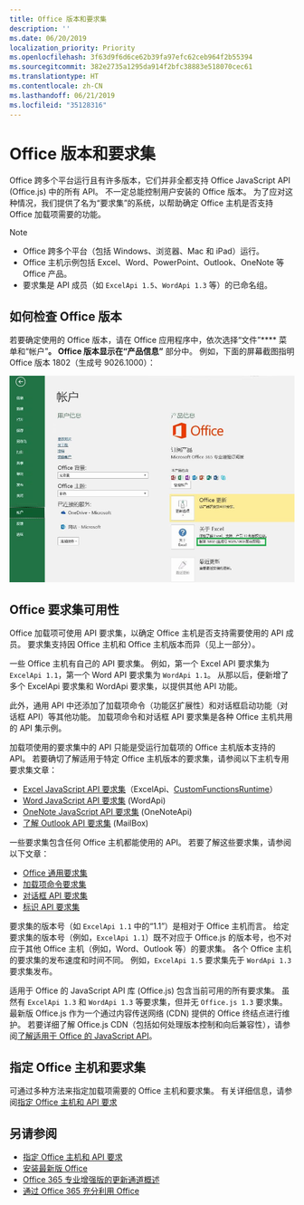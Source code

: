 ```yaml
---
title: Office 版本和要求集
description: ''
ms.date: 06/20/2019
localization_priority: Priority
ms.openlocfilehash: 3f63d9f6d6ce62b39fa97efc62ceb964f2b55394
ms.sourcegitcommit: 382e2735a1295da914f2bfc38883e518070cec61
ms.translationtype: HT
ms.contentlocale: zh-CN
ms.lasthandoff: 06/21/2019
ms.locfileid: "35128316"
---
```

# <a name="office-versions-and-requirement-sets"></a>Office 版本和要求集

Office 跨多个平台运行且有许多版本，它们并非全都支持 Office JavaScript API (Office.js) 中的所有 API。 不一定总能控制用户安装的 Office 版本。  为了应对这种情况，我们提供了名为“要求集”的系统，以帮助确定 Office 主机是否支持 Office 加载项需要的功能。 

> [!NOTE]
> - Office 跨多个平台（包括 Windows、浏览器、Mac 和 iPad）运行。
> - Office 主机示例包括 Excel、Word、PowerPoint、Outlook、OneNote 等 Office 产品。  
> - 要求集是 API 成员（如 `ExcelApi 1.5`、`WordApi 1.3` 等）的已命名组。  


## <a name="how-to-check-your-office-version"></a>如何检查 Office 版本

若要确定使用的 Office 版本，请在 Office 应用程序中，依次选择“文件”**** 菜单和“帐户”****。 Office 版本显示在“产品信息”**** 部分中。 例如，下面的屏幕截图指明 Office 版本 1802（生成号 9026.1000）：

![检查 Office 版本](../images/office-version-number-ui.jpg)

## <a name="office-requirement-sets-availability"></a>Office 要求集可用性

Office 加载项可使用 API 要求集，以确定 Office 主机是否支持需要使用的 API 成员。 要求集支持因 Office 主机和 Office 主机版本而异（见上一部分）。

一些 Office 主机有自己的 API 要求集。 例如，第一个 Excel API 要求集为 `ExcelApi 1.1`，第一个 Word API 要求集为 `WordApi 1.1`。 从那以后，便新增了多个 ExcelApi 要求集和 WordApi 要求集，以提供其他 API 功能。

此外，通用 API 中还添加了加载项命令（功能区扩展性）和对话框启动功能（对话框 API）等其他功能。 加载项命令和对话框 API 要求集是各种 Office 主机共用的 API 集示例。

加载项使用的要求集中的 API 只能是受运行加载项的 Office 主机版本支持的 API。 若要确切了解适用于特定 Office 主机版本的要求集，请参阅以下主机专用要求集文章：

- [Excel JavaScript API 要求集](/office/dev/add-ins/reference/requirement-sets/excel-api-requirement-sets)（ExcelApi、[CustomFunctionsRuntime](../excel/custom-functions-architecture.md)）
- [Word JavaScript API 要求集](/office/dev/add-ins/reference/requirement-sets/word-api-requirement-sets) (WordApi)
- [OneNote JavaScript API 要求集](/office/dev/add-ins/reference/requirement-sets/onenote-api-requirement-sets) (OneNoteApi)
- [了解 Outlook API 要求集](/office/dev/add-ins/reference/requirement-sets/outlook-api-requirement-sets) (MailBox)

一些要求集包含任何 Office 主机都能使用的 API。 若要了解这些要求集，请参阅以下文章：

- [Office 通用要求集](/office/dev/add-ins/reference/requirement-sets/office-add-in-requirement-sets)
- [加载项命令要求集](/office/dev/add-ins/reference/requirement-sets/add-in-commands-requirement-sets)
- [对话框 API 要求集](/office/dev/add-ins/reference/requirement-sets/dialog-api-requirement-sets)
- [标识 API 要求集](/office/dev/add-ins/reference/requirement-sets/identity-api-requirement-sets)

要求集的版本号（如 `ExcelApi 1.1` 中的“1.1”）是相对于 Office 主机而言。 给定要求集的版本号（例如，`ExcelApi 1.1`）既不对应于 Office.js 的版本号，也不对应于其他 Office 主机（例如，Word、Outlook 等）的要求集。  各个 Office 主机的要求集的发布速度和时间不同。 例如，`ExcelApi 1.5` 要求集先于 `WordApi 1.3` 要求集发布。

适用于 Office 的 JavaScript API 库 (Office.js) 包含当前可用的所有要求集。 虽然有 `ExcelApi 1.3` 和 `WordApi 1.3` 等要求集，但并无 `Office.js 1.3` 要求集。 最新版 Office.js 作为一个通过内容传送网络 (CDN) 提供的 Office 终结点进行维护。 若要详细了解 Office.js CDN（包括如何处理版本控制和向后兼容性），请参阅[了解适用于 Office 的 JavaScript API](/office/dev/add-ins/develop/understanding-the-javascript-api-for-office)。

## <a name="specify-office-hosts-and-requirement-sets"></a>指定 Office 主机和要求集

可通过多种方法来指定加载项需要的 Office 主机和要求集。  有关详细信息，请参阅[指定 Office 主机和 API 要求](/office/dev/add-ins/develop/specify-office-hosts-and-api-requirements)


## <a name="see-also"></a>另请参阅

- [指定 Office 主机和 API 要求](/office/dev/add-ins/develop/specify-office-hosts-and-api-requirements)
- [安装最新版 Office](/office/dev/add-ins/develop/install-latest-office-version)
- [Office 365 专业增强版的更新通道概述](/deployoffice/overview-of-update-channels-for-office-365-proplus)
- [通过 Office 365 充分利用 Office](https://products.office.com/compare-all-microsoft-office-products?tab=2)
